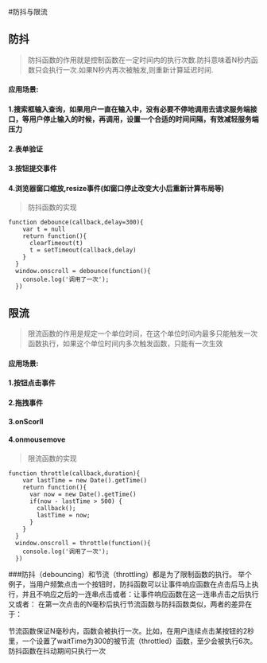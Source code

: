 #防抖与限流
<br>

## 防抖

> 防抖函数的作用就是控制函数在一定时间内的执行次数.防抖意味着N秒内函数只会执行一次.如果N秒内再次被触发,则重新计算延迟时间.

#### 应用场景:

#### 1.搜索框输入查询，如果用户一直在输入中，没有必要不停地调用去请求服务端接口，等用户停止输入的时候，再调用，设置一个合适的时间间隔，有效减轻服务端压力
#### 2.表单验证
#### 3.按钮提交事件
#### 4.浏览器窗口缩放,resize事件(如窗口停止改变大小后重新计算布局等)

> 防抖函数的实现 

	function debounce(callback,delay=300){
	    var t = null
	    return function(){
	      clearTimeout(t)
	      t = setTimeout(callback,delay)
	    }
	  }
	  window.onscroll = debounce(function(){
	    console.log('调用了一次');
	  })


## 限流

> 限流函数的作用是规定一个单位时间，在这个单位时间内最多只能触发一次函数执行，如果这个单位时间内多次触发函数，只能有一次生效

#### 应用场景:
#### 1.按钮点击事件
#### 2.拖拽事件
#### 3.onScorll
#### 4.onmousemove

> 限流函数的实现 

	function throttle(callback,duration){
	    var lastTime = new Date().getTime()
	    return function(){
	      var now = new Date().getTime()
	      if(now - lastTime > 500) {
	        callback();
	        lastTime = now;
	      }
	    }
	  }
	  window.onscroll = throttle(function(){
	    console.log('调用了一次');
	  })



###防抖（debouncing）和节流（throttling）都是为了限制函数的执行。
举个例子，当用户频繁点击一个按钮时，防抖函数可以让事件响应函数在点击后马上执行，并且不响应之后的一连串点击或者：让事件响应函数在这一连串点击之后执行
又或者： 在第一次点击的N毫秒后执行节流函数与防抖函数类似，两者的差异在于：

节流函数保证N毫秒内，函数会被执行一次。比如，在用户连续点击某按钮的2秒里，一个设置了waitTime为300的被节流（throttled）函数，至少会被执行6次。
防抖函数在抖动期间只执行一次



